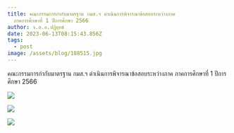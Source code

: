 ```yaml
---
title: คณะกรรมการกำกับมาตรฐาน กมส.ฯ ดำเนินการพิจารณาข้อสอบระหว่างภาค
  ภาคการศึกษาที่ 1 ปีการศึกษา 2566
author: จ.ส.อ.ปฏิยุทธ์
date: 2023-06-13T08:15:43.856Z
tags:
  - post
image: /assets/blog/188515.jpg
---
```

คณะกรรมการกำกับมาตรฐาน กมส.ฯ ดำเนินการพิจารณาข้อสอบระหว่างภาค ภาคการศึกษาที่ 1 ปีการศึกษา 2566

![](/assets/blog/188513.jpg)

![](/assets/blog/188516.jpg)

![](/assets/blog/188510.jpg)